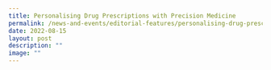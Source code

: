 ```yaml
---
title: Personalising Drug Prescriptions with Precision Medicine
permalink: /news-and-events/editorial-features/personalising-drug-prescriptions-with-precision-medicine/
date: 2022-08-15
layout: post
description: ""
image: ""
---
```

